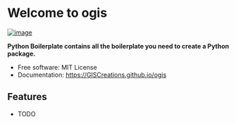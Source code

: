 # Welcome to ogis


[![image](https://img.shields.io/pypi/v/ogis.svg)](https://pypi.python.org/pypi/ogis)


**Python Boilerplate contains all the boilerplate you need to create a Python package.**


-   Free software: MIT License
-   Documentation: <https://GISCreations.github.io/ogis>


## Features

-   TODO
